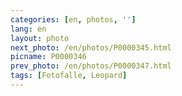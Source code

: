 ```yaml
---
categories: [en, photos, '']
lang: en
layout: photo
next_photo: /en/photos/P0000345.html
picname: P0000346
prev_photo: /en/photos/P0000347.html
tags: [Fotofalle, Leopard]
---
```

